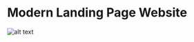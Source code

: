 # Modern Landing Page Website

![alt text](https://github.com/yuliushansen/Modern-Landing-Page-Website/tree/master/images/SS.png)

